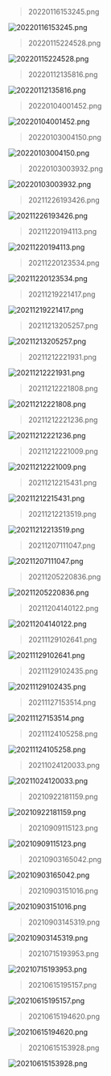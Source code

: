 
  > 20220116153245.png
  
  ![20220116153245.png](./img/20220116153245.png)
  > 20220115224528.png
  
  ![20220115224528.png](./img/20220115224528.png)
  > 20220112135816.png
  
  ![20220112135816.png](./img/20220112135816.png)
  > 20220104001452.png
  
  ![20220104001452.png](./img/20220104001452.png)
  > 20220103004150.png
  
  ![20220103004150.png](./img/20220103004150.png)
  > 20220103003932.png
  
  ![20220103003932.png](./img/20220103003932.png)
  > 20211226193426.png
  
  ![20211226193426.png](./img/20211226193426.png)
  > 20211220194113.png
  
  ![20211220194113.png](./img/20211220194113.png)
  > 20211220123534.png
  
  ![20211220123534.png](./img/20211220123534.png)
  > 20211219221417.png
  
  ![20211219221417.png](./img/20211219221417.png)
  > 20211213205257.png
  
  ![20211213205257.png](./img/20211213205257.png)
  > 20211212221931.png
  
  ![20211212221931.png](./img/20211212221931.png)
  > 20211212221808.png
  
  ![20211212221808.png](./img/20211212221808.png)
  > 20211212221236.png
  
  ![20211212221236.png](./img/20211212221236.png)
  > 20211212221009.png
  
  ![20211212221009.png](./img/20211212221009.png)
  > 20211212215431.png
  
  ![20211212215431.png](./img/20211212215431.png)
  > 20211212213519.png
  
  ![20211212213519.png](./img/20211212213519.png)
  > 20211207111047.png
  
  ![20211207111047.png](./img/20211207111047.png)
  > 20211205220836.png
  
  ![20211205220836.png](./img/20211205220836.png)
  > 20211204140122.png
  
  ![20211204140122.png](./img/20211204140122.png)
  > 20211129102641.png
  
  ![20211129102641.png](./img/20211129102641.png)
  > 20211129102435.png
  
  ![20211129102435.png](./img/20211129102435.png)
  > 20211127153514.png
  
  ![20211127153514.png](./img/20211127153514.png)
  > 20211124105258.png
  
  ![20211124105258.png](./img/20211124105258.png)
  > 20211024120033.png
  
  ![20211024120033.png](./img/20211024120033.png)
  > 20210922181159.png
  
  ![20210922181159.png](./img/20210922181159.png)
  > 20210909115123.png
  
  ![20210909115123.png](./img/20210909115123.png)
  > 20210903165042.png
  
  ![20210903165042.png](./img/20210903165042.png)
  > 20210903151016.png
  
  ![20210903151016.png](./img/20210903151016.png)
  > 20210903145319.png
  
  ![20210903145319.png](./img/20210903145319.png)
  > 20210715193953.png
  
  ![20210715193953.png](./img/20210715193953.png)
  > 20210615195157.png
  
  ![20210615195157.png](./img/20210615195157.png)
  > 20210615194620.png
  
  ![20210615194620.png](./img/20210615194620.png)
  > 20210615153928.png
  
  ![20210615153928.png](./img/20210615153928.png)
